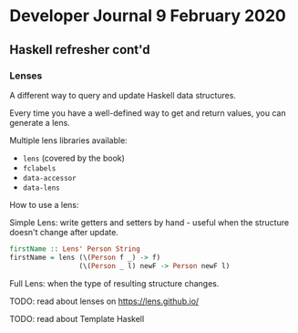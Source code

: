 # Developer Journal 9 February 2020

## Haskell refresher cont'd

### Lenses

A different way to query and update Haskell data structures.

Every time you have a well-defined way to get and return values, you can
generate a lens.

Multiple lens libraries available:

- `lens` (covered by the book)
- `fclabels`
- `data-accessor`
- `data-lens`

How to use a lens:

Simple Lens: write getters and setters by hand - useful when the structure
doesn't change after update.

```haskell
firstName :: Lens' Person String
firstName = lens (\(Person f _) -> f)
                 (\(Person _ l) newF -> Person newF l)
```

Full Lens: when the type of resulting structure changes.

TODO: read about lenses on https://lens.github.io/

TODO: read about Template Haskell
